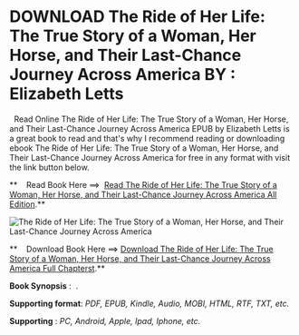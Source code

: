  **DOWNLOAD The Ride of Her Life: The True Story of a Woman, Her Horse, and Their Last-Chance Journey Across America BY : Elizabeth Letts**
==========================================================================================================================================

  Read Online The Ride of Her Life: The True Story of a Woman, Her Horse, and Their Last-Chance Journey Across America EPUB by Elizabeth Letts is a great book to read and that's why I recommend reading or downloading ebook The Ride of Her Life: The True Story of a Woman, Her Horse, and Their Last-Chance Journey Across America for free in any format with visit the link button below.

**    Read Book Here ==>  [Read The Ride of Her Life: The True Story of a Woman, Her Horse, and Their Last-Chance Journey Across America All Edition](https://goodreadbook.site/?book=0525619348).**

![The Ride of Her Life: The True Story of a Woman, Her Horse, and Their Last-Chance Journey Across America](https://i.gr-assets.com/images/S/compressed.photo.goodreads.com/books/1644884540l/60417087.jpg)

**    Download Book Here ==> [Download The Ride of Her Life: The True Story of a Woman, Her Horse, and Their Last-Chance Journey Across America Full Chapterst](https://goodreadbook.site/?book=0525619348).**

**Book Synopsis** :  .

**Supporting format**: _PDF, EPUB, Kindle, Audio, MOBI, HTML, RTF, TXT, etc._

**Supporting** : _PC, Android, Apple, Ipad, Iphone, etc._